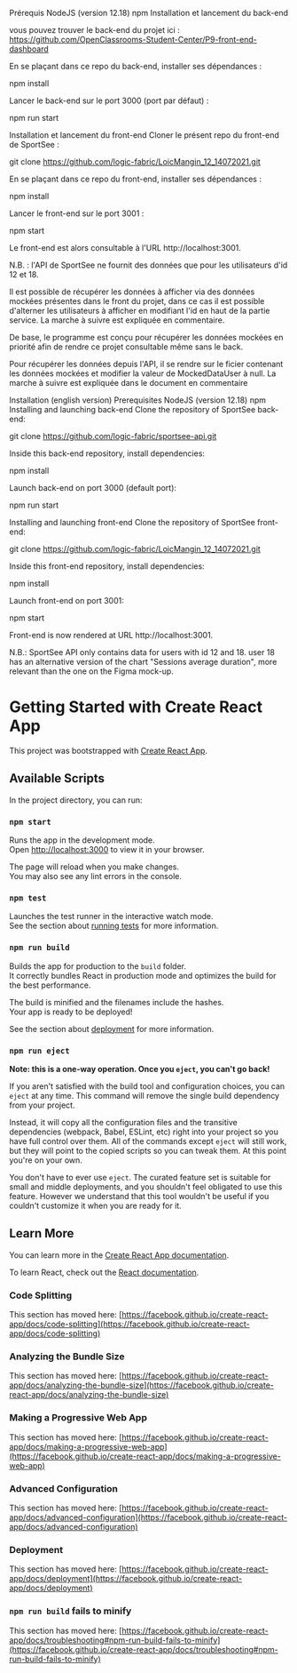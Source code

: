 
Prérequis
NodeJS (version 12.18)
npm
Installation et lancement du back-end

vous pouvez trouver le back-end du projet ici : 
https://github.com/OpenClassrooms-Student-Center/P9-front-end-dashboard

En se plaçant dans ce repo du back-end, installer ses dépendances :

npm install

Lancer le back-end sur le port 3000 (port par défaut) :

npm run start

Installation et lancement du front-end
Cloner le présent repo du front-end de SportSee :

git clone https://github.com/logic-fabric/LoicMangin_12_14072021.git

En se plaçant dans ce repo du front-end, installer ses dépendances :

npm install

Lancer le front-end sur le port 3001 :

npm start

Le front-end est alors consultable à l'URL http://localhost:3001.

N.B. :
l'API de SportSee ne fournit des données que pour les utilisateurs d'id 12 et 18.

Il est possible de récupérer les données à afficher via des données mockées présentes dans le front du projet, dans ce cas il est possible d'alterner les utilisateurs à afficher en modifiant l'id en haut de la partie service.
La marche à suivre est expliquée en commentaire.

De base, le programme est conçu pour récupérer les données mockées en priorité afin de rendre ce projet consultable même sans le back.

Pour récupérer les données depuis l'API, il se rendre sur le ficier contenant les données mockées et modifier la valeur de MockedDataUser à null. 
La marche à suivre est expliquée dans le document en commentaire


Installation (english version)
Prerequisites
NodeJS (version 12.18)
npm
Installing and launching back-end
Clone the repository of SportSee back-end:

git clone https://github.com/logic-fabric/sportsee-api.git

Inside this back-end repository, install dependencies:

npm install

Launch back-end on port 3000 (default port):

npm run start

Installing and launching front-end
Clone the repository of SportSee front-end:

git clone https://github.com/logic-fabric/LoicMangin_12_14072021.git

Inside this front-end repository, install dependencies:

npm install

Launch front-end on port 3001:

npm start

Front-end is now rendered at URL http://localhost:3001.

N.B.:
SportSee API only contains data for users with id 12 and 18.
user 18 has an alternative version of the chart "Sessions average duration", more relevant than the one on the Figma mock-up.





# Getting Started with Create React App

This project was bootstrapped with [Create React App](https://github.com/facebook/create-react-app).

## Available Scripts

In the project directory, you can run:

### `npm start`

Runs the app in the development mode.\
Open [http://localhost:3000](http://localhost:3000) to view it in your browser.

The page will reload when you make changes.\
You may also see any lint errors in the console.

### `npm test`

Launches the test runner in the interactive watch mode.\
See the section about [running tests](https://facebook.github.io/create-react-app/docs/running-tests) for more information.

### `npm run build`

Builds the app for production to the `build` folder.\
It correctly bundles React in production mode and optimizes the build for the best performance.

The build is minified and the filenames include the hashes.\
Your app is ready to be deployed!

See the section about [deployment](https://facebook.github.io/create-react-app/docs/deployment) for more information.

### `npm run eject`

**Note: this is a one-way operation. Once you `eject`, you can't go back!**

If you aren't satisfied with the build tool and configuration choices, you can `eject` at any time. This command will remove the single build dependency from your project.

Instead, it will copy all the configuration files and the transitive dependencies (webpack, Babel, ESLint, etc) right into your project so you have full control over them. All of the commands except `eject` will still work, but they will point to the copied scripts so you can tweak them. At this point you're on your own.

You don't have to ever use `eject`. The curated feature set is suitable for small and middle deployments, and you shouldn't feel obligated to use this feature. However we understand that this tool wouldn't be useful if you couldn't customize it when you are ready for it.

## Learn More

You can learn more in the [Create React App documentation](https://facebook.github.io/create-react-app/docs/getting-started).

To learn React, check out the [React documentation](https://reactjs.org/).

### Code Splitting

This section has moved here: [https://facebook.github.io/create-react-app/docs/code-splitting](https://facebook.github.io/create-react-app/docs/code-splitting)

### Analyzing the Bundle Size

This section has moved here: [https://facebook.github.io/create-react-app/docs/analyzing-the-bundle-size](https://facebook.github.io/create-react-app/docs/analyzing-the-bundle-size)

### Making a Progressive Web App

This section has moved here: [https://facebook.github.io/create-react-app/docs/making-a-progressive-web-app](https://facebook.github.io/create-react-app/docs/making-a-progressive-web-app)

### Advanced Configuration

This section has moved here: [https://facebook.github.io/create-react-app/docs/advanced-configuration](https://facebook.github.io/create-react-app/docs/advanced-configuration)

### Deployment

This section has moved here: [https://facebook.github.io/create-react-app/docs/deployment](https://facebook.github.io/create-react-app/docs/deployment)

### `npm run build` fails to minify

This section has moved here: [https://facebook.github.io/create-react-app/docs/troubleshooting#npm-run-build-fails-to-minify](https://facebook.github.io/create-react-app/docs/troubleshooting#npm-run-build-fails-to-minify)
